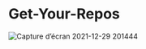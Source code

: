 # Get-Your-Repos
![Capture d’écran 2021-12-29 201444](https://user-images.githubusercontent.com/70212296/147700046-56c07e8e-a4ea-4c61-80e5-38752d79086b.png)


